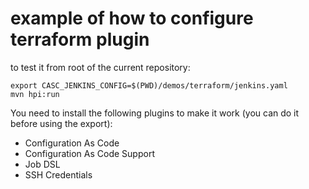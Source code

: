 # example of how to configure terraform plugin

to test it from root of the current repository:

```
export CASC_JENKINS_CONFIG=$(PWD)/demos/terraform/jenkins.yaml
mvn hpi:run
```

You need to install the following plugins to make it work (you can do it before using the export):

- Configuration As Code
- Configuration As Code Support
- Job DSL
- SSH Credentials
